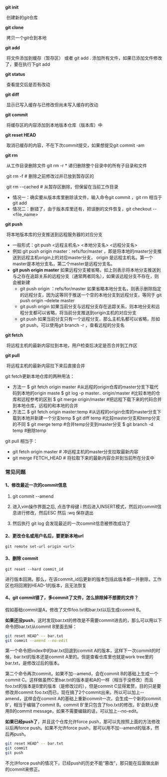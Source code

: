 **git init** 

​	创建新的git仓库

**git clone** 

​	拷贝一个git仓到本地

**git add**  

​	将文件添加到缓存（暂存区） 或者 git add . 添加所有文件，如果已添加文件修改了，要在执行下git add

**git status**

​	查看提交后是否有改动

**git diff** 

​	显示已写入缓存与已修改但尚未写入缓存的改动

**git commit**  

​	将缓存区的内容添加到本地版本仓库（版本库）中

**git reset HEAD** 

​	取消已缓存的内容，不在下次commit提交，如果想提交git commit -am

**git rm**   

​	从工作目录删除文件 git rm -r * 递归删除整个目录中的所有子目录和文件

​	git rm -f  # 删除之前修改过并已放到暂存区的

​	git rm --cached  # 从暂存区删除，但保留在当前工作目录

* 情况一：确实要从版本库里删除该文件，输入命令git commit ，git rm 相当于git add
* 情况二：删错了，由于版本库里还有，把误删的文件恢复，git checkout -- <file_name>

**git push**  

​	将本地版本库的分支推送到远程服务器的对应分支

* 一般形式：git push <远程主机名> <本地分支名> <远程分支名>
* 例如 git push origin master：refs/for/master ，即是将本地的master分支推送到远程主机origin上的对应master分支， origin 是远程主机名。第一个master是本地分支名，第二个master是远程分支名。
* **git push origin master**
      如果远程分支被省略，如上则表示将本地分支推送到与之存在追踪关系的远程分支（通常两者同名），如果该远程分支不存在，则会被新建
  * git push origin ：refs/for/master
      如果省略本地分支名，则表示删除指定的远程分支，因为这等同于推送一个空的本地分支到远程分支，等同于 git push origin –delete master
  * git push origin
      如果当前分支与远程分支存在追踪关系，则本地分支和远程分支都可以省略，将当前分支推送到origin主机的对应分支
  * git push
      如果当前分支只有一个远程分支，那么主机名都可以省略，形如 git push，可以使用git branch -r ，查看远程的分支名

**git fetch**

​	将远程主机的最新内容拉到本地，用户检查后决定是否合并到工作区

**git pull**

​	将远程主机的最新内容拉下来后直接合并



git fetch更新本地仓库的两种用法：

* 方法一
      $ git fetch origin master        #从远程的origin仓库的master分支下载代码到本地的origin maste
      $ git log -p master.. origin/master   #比较本地的仓库和远程参考的区别
      $ git merge origin/master        #把远程下载下来的代码合并到本地仓库，远程的和本地的合并
* 方法二
      $ git fetch origin master:temp      #从远程的origin仓库的master分支下载到本地并新建一个分支temp
      $ git diff temp             #比较master分支和temp分支的不同
      $ git merge temp             #合并temp分支到master分支
      $ git branch -d temp           #删除temp


git pull 相当于：

* git fetch origin master  # 冲远程主机的master分支拉取最新内容
* git merge FETCH_HEAD # 将拉取下来的最新内容合并到当前所在分支中

### 常见问题

#### 1、修改最近一次的commit信息

1. git commit --amend

2. 进入vim操作界面之后, 点击字母键 i 然后进入INSERT模式，然后对commit信息进行修改，然后ESC 然后 :wq 保存退出

3. 然后执行 git log 会发现最近的一次commit信息被修改成功了

#### 2、更改仓名或用户名后，要更新本地url

```
git remote set-url origin <url>
```

#### 3、删除 commit

```
git reset --hard commit_id
```

进行版本回溯。那么，在该commit_id后更新的版本包括此版本都一并删除，工作区也将回溯到HEAD-1的版本，且无法恢复

#### 4、git commit错了，多commit了文件，怎么排除掉不想要的文件？

假如基础commit是A，修改了文件foo.txt和bar.txt以后生成commit B。

**如果还没push**，这时发现bar.txt的修改是不需要commit进去的，那么可以用以下命令把bar.txt从commit B里面去掉：

```bash
git reset HEAD^ -- bar.txt
git commit --amend --no-edit
```

第一个命令把index中的bar.txt回退到commit A的版本，这样下一次commit的时候，bar.txt的版本还是commit A里的。但是查看仓库里也就是work tree里的bar.txt，是修改过后的版本。

第二个命令再次commit。如果不加--amend，会在commit B的基础上生成一个commit C。这样做虽然C里bar.txt的版本是和A的一样（相当于没修改）而且foo.txt的版本是B里的版本（是修改过的），但是commit C显得累赘，目的只是要修改并commit foo.txt而已，现在搞了2个commit出来。所以可以加上--amend，这样会在commit A的基础上重新commit一次，会生成一个新的commit B'，相当于编辑了commit B。commit B'里只包含了foo.txt的修改。B'会默认使用B的commit message，如果不需要编辑的话，可以加上--no-edit。

**如果已经push了**，并且这个仓库允许force push，那可以先按照上面的方法修改以后再force push。如果不允许force push，那可以用不加--amend的版本，然后再push。

```bash
git reset HEAD^ -- bar.txt
git commit
git push
```

不允许force push的情况下，已经push的历史不能“篡改”，那只能在后面做出新的commit来修正。
